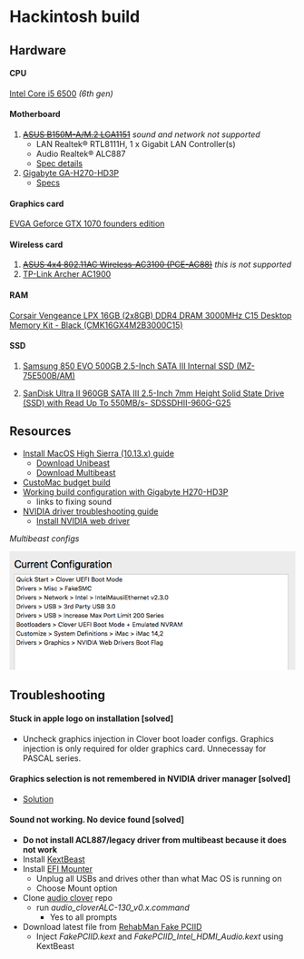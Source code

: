 # Hackintosh build

## Hardware

#### CPU
[Intel Core i5 6500](https://www.amazon.com/gp/product/B010T6CWI2/ref=oh_aui_search_detailpage?ie=UTF8&psc=1) _(6th gen)_

#### Motherboard
1. ~~[ASUS B150M-A/M.2 LGA1151](https://www.amazon.com/gp/product/B01I17YYJQ/ref=oh_aui_search_detailpage?ie=UTF8&psc=1)~~ _sound and network not supported_
    - LAN Realtek® RTL8111H, 1 x Gigabit LAN Controller(s)
    - Audio Realtek® ALC887
    - [Spec details](https://www.asus.com/us/Motherboards/B150M-A-M-2/specifications/)
2. [Gigabyte GA-H270-HD3P](https://www.amazon.com/gp/product/B06X416P5R/ref=oh_aui_detailpage_o00_s00?ie=UTF8&psc=1)
    - [Specs](http://www.gigabyte.us/Motherboard/GA-H270-HD3P-rev-10#sp)

#### Graphics card
[EVGA Geforce GTX 1070 founders edition](https://www.amazon.com/EVGA-GeForce-Founders-Graphics-08G-P4-6170-KR/dp/B01GLRX81I/ref=sr_1_2?ie=UTF8&qid=1518835046&sr=8-2&keywords=evga+gtx+1070+founders+edition)


#### Wireless card
1. ~~[ASUS 4x4 802.11AC Wireless-AC3100 (PCE-AC88)](https://www.amazon.com/gp/product/B01H9QMOMY/ref=oh_aui_search_detailpage?ie=UTF8&psc=1)~~ _this is not supported_
2. [TP-Link Archer AC1900](https://www.amazon.com/TP-Link-Archer-Beamforming-Technology-T9E/dp/B00TQEX7AQ/ref=sr_1_1?s=electronics&ie=UTF8&qid=1518927279&sr=1-1&keywords=tp-link+archer+t9e+802.11ac+ac1900)


#### RAM
[Corsair Vengeance LPX 16GB (2x8GB) DDR4 DRAM 3000MHz C15 Desktop Memory Kit - Black (CMK16GX4M2B3000C15)](https://www.amazon.com/gp/product/B0134EW7G8/ref=oh_aui_search_detailpage?ie=UTF8&psc=1)


#### SSD
1. [Samsung 850 EVO 500GB 2.5-Inch SATA III Internal SSD (MZ-75E500B/AM)](https://www.amazon.com/gp/product/B00OBRE5UE/ref=oh_aui_search_detailpage?ie=UTF8&psc=1)

2. [SanDisk Ultra II 960GB SATA III 2.5-Inch 7mm Height Solid State Drive (SSD) with Read Up To 550MB/s- SDSSDHII-960G-G25](https://www.amazon.com/gp/product/B00M8ABHVQ/ref=oh_aui_search_detailpage?ie=UTF8&psc=1v)

## Resources

- [Install MacOS High Sierra (10.13.x) guide](https://www.tonymacx86.com/threads/unibeast-install-macos-high-sierra-on-any-supported-intel-based-pc.235474/#download)
  - [Download Unibeast](https://www.tonymacx86.com/resources/unibeast-8-1-0.353/v)
  - [Download Multibeast](https://www.tonymacx86.com/resources/multibeast-high-sierra-10-2-0.360/)
- [CustoMac budget build](https://www.tonymacx86.com/buyersguide/february/2018/#CustoMac_Budget_ATX)
- [Working build configuration with Gigabyte H270-HD3P](https://www.tonymacx86.com/threads/gigabyte-ga-h270-hd3-geforce-gtx-1050-ti-4gt.230212/)
  - links to fixing sound
- [NVIDIA driver troubleshooting guide](https://www.tonymacx86.com/threads/solving-nvidia-driver-install-loading-problems.161256)
  - [Install NVIDIA web driver](http://www.insanelymac.com/forum/topic/324195-nvidia-web-driver-updates-for-macos-high-sierra-update-10062017/)



_Multibeast configs_

![multibeast](multibeast-configs.png)



## Troubleshooting

#### Stuck in apple logo on installation [solved]

- Uncheck graphics injection in Clover boot loader configs. Graphics injection is only required for older graphics card. Unnecessay for PASCAL series.

#### Graphics selection is not remembered in NVIDIA driver manager [solved]

-  [Solution](https://www.tonymacx86.com/threads/solving-nvidia-driver-install-loading-problems.161256/#Problem6)

#### Sound not working. No device found [solved]

- **Do not install ACL887/legacy driver from multibeast because it does not work**
- Install [KextBeast](https://www.tonymacx86.com/resources/categories/tonymacx86-downloads.3/) 
- Install [EFI Mounter](https://www.tonymacx86.com/resources/efi-mounter-v3.280/)
  - Unplug all USBs and drives other than what Mac OS is running on
  - Choose Mount option
- Clone [audio clover](https://github.com/toleda/audio_CloverALC) repo
  - run *audio_cloverALC-130_v0.x.command*
    - Yes to all prompts
- Download latest file from [RehabMan Fake PCIID](https://bitbucket.org/RehabMan/os-x-fake-pci-id/downloads/)
  - Inject *FakePCIID.kext* and *FakePCIID_Intel_HDMI_Audio.kext* using KextBeast